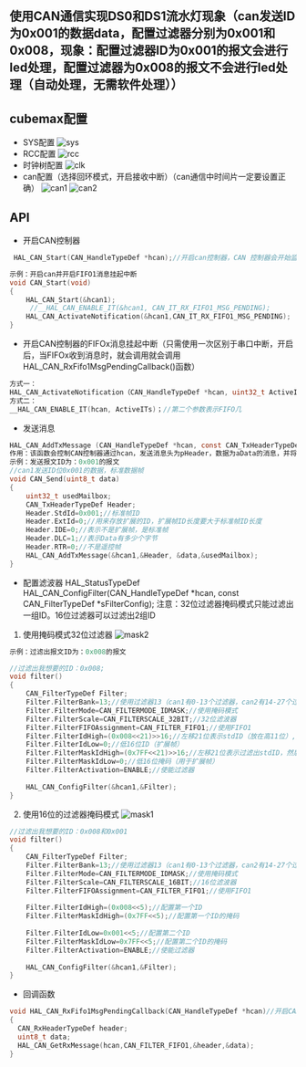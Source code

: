 ## 使用CAN通信实现DS0和DS1流水灯现象（can发送ID为0x001的数据data，配置过滤器分别为0x001和0x008，现象：配置过滤器ID为0x001的报文会进行led处理，配置过滤器为0x008的报文不会进行led处理（自动处理，无需软件处理））
## cubemax配置
- SYS配置
![sys](https://github.com/user-attachments/assets/4d1ed2f9-5515-4fba-90ba-a8e1045eaff6)
- RCC配置
![rcc](https://github.com/user-attachments/assets/38eec99d-61cb-431f-aaa1-21619fa352e0)
- 时钟树配置
![clk](https://github.com/user-attachments/assets/226d841f-60d0-4ed3-8edf-98cf1eeec4ca)
- can配置（选择回环模式，开启接收中断）（can通信中时间片一定要设置正确）
![can1](https://github.com/user-attachments/assets/326e59bb-ccaa-49f1-841c-1683150f1a9d)
![can2](https://github.com/user-attachments/assets/2e80417d-d90e-4b1f-9c34-62754ff79c6b)
 ## API
 - 开启CAN控制器
```C
 HAL_CAN_Start(CAN_HandleTypeDef *hcan);//开启can控制器，CAN 控制器会开始监听hcan总线

示例：开启can并开启FIFO1消息挂起中断
void CAN_Start(void)
{
	HAL_CAN_Start(&hcan1);
	 //__HAL_CAN_ENABLE_IT(&hcan1, CAN_IT_RX_FIFO1_MSG_PENDING);
	HAL_CAN_ActivateNotification(&hcan1,CAN_IT_RX_FIFO1_MSG_PENDING);
}
```
- 开启CAN控制器的FIFOx消息挂起中断（只需使用一次区别于串口中断，开启后，当FIFOx收到消息时，就会调用就会调用HAL_CAN_RxFifo1MsgPendingCallback()函数）
```C
方式一：
HAL_CAN_ActivateNotification（CAN_HandleTypeDef *hcan, uint32_t ActiveITs）；第2个参数表示FIFO几。
方式二：
__HAL_CAN_ENABLE_IT(hcan, ActiveITs)；//第二个参数表示FIFO几
```
- 发送消息
```C
HAL_CAN_AddTxMessage (CAN_HandleTypeDef *hcan, const CAN_TxHeaderTypeDef *pHeader, const uint8_t aData[], uint32_t *pTxMailbox)；
作用：该函数会控制CAN控制器通过hcan，发送消息头为pHeader，数据为aData的消息，并将实际使用的发送邮箱编号存放在pTxMailbox中
示例：发送报文ID为：0x001的报文
//can1发送ID位0x001的数据，标准数据帧
void CAN_Send(uint8_t data)
{
	uint32_t usedMailbox;
	CAN_TxHeaderTypeDef Header;
	Header.StdId=0x001;//标准帧ID
	Header.ExtId=0;//用来存放扩展的ID，扩展帧ID长度要大于标准帧ID长度
	Header.IDE=0;//表示不是扩展帧，是标准帧
	Header.DLC=1;//表示Data有多少个字节
	Header.RTR=0;//不是遥控帧
	HAL_CAN_AddTxMessage(&hcan1,&Header, &data,&usedMailbox);
}
```
- 配置滤波器 HAL_StatusTypeDef HAL_CAN_ConfigFilter(CAN_HandleTypeDef *hcan, const CAN_FilterTypeDef *sFilterConfig);
注意：32位过滤器掩码模式只能过滤出一组ID。16位过滤器可以过滤出2组ID
1. 使用掩码模式32位过滤器
![mask2](https://github.com/user-attachments/assets/43dc2207-b1be-4b80-8f9e-36481372f033)
```C
示例：过滤出报文ID为：0x008的报文

//过滤出我想要的ID：0x008;
void filter()
{
	CAN_FilterTypeDef Filter;
	Filter.FilterBank=13;//使用过滤器13（can1有0-13个过滤器，can2有14-27个过滤器）
	Filter.FilterMode=CAN_FILTERMODE_IDMASK;//使用掩码模式
	Filter.FilterScale=CAN_FILTERSCALE_32BIT;//32位滤波器
	Filter.FilterFIFOAssignment=CAN_FILTER_FIFO1;//使用FIFO1
	Filter.FilterIdHigh=(0x008<<21)>>16;//左移21位表示stdID（放在高11位）,然后将结果的高 16 位赋值给 FilterIdHigh
	Filter.FilterIdLow=0;//低16位ID（扩展帧）
	Filter.FilterMaskIdHigh=(0x7FF<<21)>>16;//左移21位表示过滤出stdID，然后将结果的高16位赋值给FilterMaskIdHigh
	Filter.FilterMaskIdLow=0;//低16位掩码（用于扩展帧）
	Filter.FilterActivation=ENABLE;//使能过滤器
	
	HAL_CAN_ConfigFilter(&hcan1,&Filter);
}
```
2. 使用16位的过滤器掩码模式
![mask1](https://github.com/user-attachments/assets/2ef1effc-298d-4e3b-a150-fc8c64328e9e)
```C
//过滤出我想要的ID：0x008和0x001
void filter()
{
	CAN_FilterTypeDef Filter;
	Filter.FilterBank=13;//使用过滤器13（can1有0-13个过滤器，can2有14-27个过滤器）
	Filter.FilterMode=CAN_FILTERMODE_IDMASK;//使用掩码模式
	Filter.FilterScale=CAN_FILTERSCALE_16BIT;//16位滤波器
	Filter.FilterFIFOAssignment=CAN_FILTER_FIFO1;//使用FIFO1
	
	Filter.FilterIdHigh=(0x008<<5);//配置第一个ID
	Filter.FilterMaskIdHigh=(0x7FF<<5);//配置第一个ID的掩码
	
	Filter.FilterIdLow=0x001<<5;//配置第二个ID
	Filter.FilterMaskIdLow=0x7FF<<5;//配置第二个ID的掩码
	Filter.FilterActivation=ENABLE;//使能过滤器
	
	HAL_CAN_ConfigFilter(&hcan1,&Filter);
}
```
- 回调函数
```C
void HAL_CAN_RxFifo1MsgPendingCallback(CAN_HandleTypeDef *hcan)//开启CAN控制器的FIFOx消息挂起中断后，经过率后收到消息就会进入这个函数
{
  CAN_RxHeaderTypeDef header;
  uint8_t data;
  HAL_CAN_GetRxMessage(hcan,CAN_FILTER_FIFO1,&header,&data);
}
```

